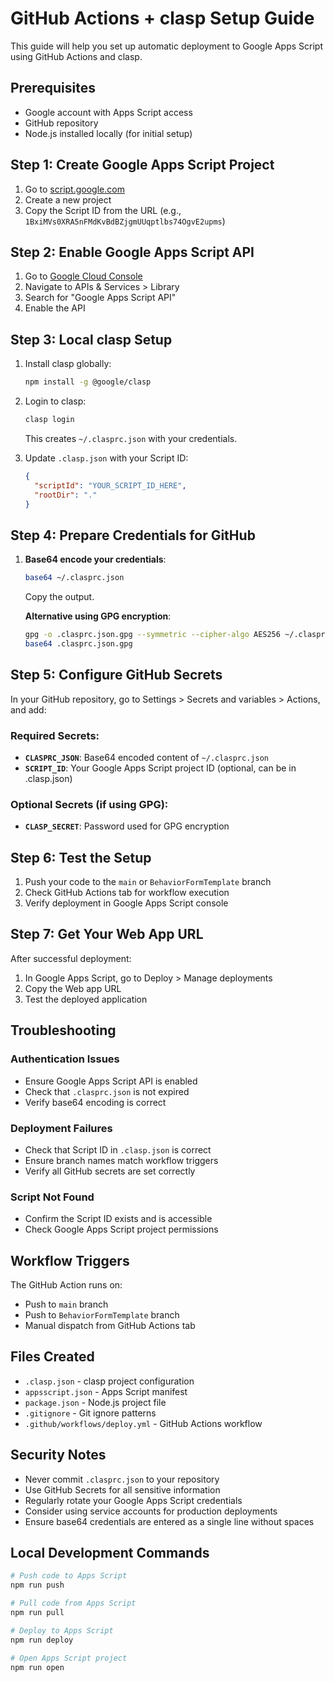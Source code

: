 # GitHub Actions + clasp Setup Guide

This guide will help you set up automatic deployment to Google Apps Script using GitHub Actions and clasp.

## Prerequisites

- Google account with Apps Script access
- GitHub repository
- Node.js installed locally (for initial setup)

## Step 1: Create Google Apps Script Project

1. Go to [script.google.com](https://script.google.com)
2. Create a new project
3. Copy the Script ID from the URL (e.g., `1BxiMVs0XRA5nFMdKvBdBZjgmUUqptlbs74OgvE2upms`)

## Step 2: Enable Google Apps Script API

1. Go to [Google Cloud Console](https://console.cloud.google.com)
2. Navigate to APIs & Services > Library
3. Search for "Google Apps Script API"
4. Enable the API

## Step 3: Local clasp Setup

1. Install clasp globally:
   ```bash
   npm install -g @google/clasp
   ```

2. Login to clasp:
   ```bash
   clasp login
   ```
   This creates `~/.clasprc.json` with your credentials.

3. Update `.clasp.json` with your Script ID:
   ```json
   {
     "scriptId": "YOUR_SCRIPT_ID_HERE",
     "rootDir": "."
   }
   ```

## Step 4: Prepare Credentials for GitHub

1. **Base64 encode your credentials**:
   ```bash
   base64 ~/.clasprc.json
   ```
   Copy the output.

   **Alternative using GPG encryption**:
   ```bash
   gpg -o .clasprc.json.gpg --symmetric --cipher-algo AES256 ~/.clasprc.json
   base64 .clasprc.json.gpg
   ```

## Step 5: Configure GitHub Secrets

In your GitHub repository, go to Settings > Secrets and variables > Actions, and add:

### Required Secrets:
- **`CLASPRC_JSON`**: Base64 encoded content of `~/.clasprc.json`
- **`SCRIPT_ID`**: Your Google Apps Script project ID (optional, can be in .clasp.json)

### Optional Secrets (if using GPG):
- **`CLASP_SECRET`**: Password used for GPG encryption

## Step 6: Test the Setup

1. Push your code to the `main` or `BehaviorFormTemplate` branch
2. Check GitHub Actions tab for workflow execution
3. Verify deployment in Google Apps Script console

## Step 7: Get Your Web App URL

After successful deployment:
1. In Google Apps Script, go to Deploy > Manage deployments
2. Copy the Web app URL
3. Test the deployed application

## Troubleshooting

### Authentication Issues
- Ensure Google Apps Script API is enabled
- Check that `.clasprc.json` is not expired
- Verify base64 encoding is correct

### Deployment Failures
- Check that Script ID in `.clasp.json` is correct
- Ensure branch names match workflow triggers
- Verify all GitHub secrets are set correctly

### Script Not Found
- Confirm the Script ID exists and is accessible
- Check Google Apps Script project permissions

## Workflow Triggers

The GitHub Action runs on:
- Push to `main` branch
- Push to `BehaviorFormTemplate` branch  
- Manual dispatch from GitHub Actions tab

## Files Created

- `.clasp.json` - clasp project configuration
- `appsscript.json` - Apps Script manifest
- `package.json` - Node.js project file
- `.gitignore` - Git ignore patterns
- `.github/workflows/deploy.yml` - GitHub Actions workflow

## Security Notes

- Never commit `.clasprc.json` to your repository
- Use GitHub Secrets for all sensitive information
- Regularly rotate your Google Apps Script credentials
- Consider using service accounts for production deployments
- Ensure base64 credentials are entered as a single line without spaces

## Local Development Commands

```bash
# Push code to Apps Script
npm run push

# Pull code from Apps Script  
npm run pull

# Deploy to Apps Script
npm run deploy

# Open Apps Script project
npm run open
```